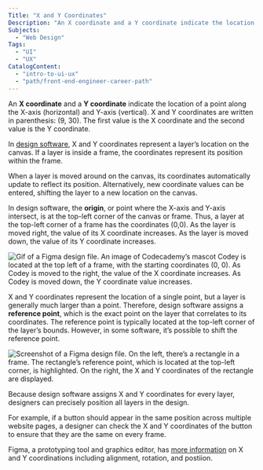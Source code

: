 ```yaml
---
Title: "X and Y Coordinates"
Description: "An X coordinate and a Y coordinate indicate the location of a point along an X-axis (horizontal) and a Y-axis (vertical)."
Subjects:
  - "Web Design"
Tags:
  - "UI"
  - "UX"
CatalogContent:
  - "intro-to-ui-ux"
  - "path/front-end-engineer-career-path"
---
```


An **X coordinate** and a **Y coordinate** indicate the location of a point along the X-axis (horizontal) and Y-axis (vertical). X and Y coordinates are written in parenthesis: (9, 30). The first value is the X coordinate and the second value is the Y coordinate.

In [design software](https://www.codecademy.com/resources/docs/uiux/design-software), X and Y coordinates represent a layer’s location on the canvas. If a layer is inside a frame, the coordinates represent its position within the frame.

When a layer is moved around on the canvas, its coordinates automatically update to reflect its position. Alternatively, new coordinate values can be entered, shifting the layer to a new location on the canvas.

In design software, the **origin**, or point where the X-axis and Y-axis intersect, is at the top-left corner of the canvas or frame. Thus, a layer at the top-left corner of a frame has the coordinates (0,0). As the layer is moved right, the value of its X coordinate increases. As the layer is moved down, the value of its Y coordinate increases.

![Gif of a Figma design file. An image of Codecademy’s mascot Codey is located at the top left of a frame, with the starting coordinates (0, 0). As Codey is moved to the right, the value of the X coordinate increases. As Codey is moved down, the Y coordinate value increases.](https://static-assets.codecademy.com/Courses/intro-to-ui-and-ux/docs/X-Y-Coordinates-Demo.gif)

X and Y coordinates represent the location of a single point, but a layer is generally much larger than a point. Therefore, design software assigns a **reference point**, which is the exact point on the layer that correlates to its coordinates. The reference point is typically located at the top-left corner of the layer’s bounds. However, in some software, it’s possible to shift the reference point.

![Screenshot of a Figma design file. On the left, there’s a rectangle in a frame. The rectangle’s reference point, which is located at the top-left corner, is highlighted. On the right, the X and Y coordinates of the rectangle are displayed.](https://static-assets.codecademy.com/Courses/intro-to-ui-and-ux/docs/X-Y-Coordinates-Reference-Point.png)

Because design software assigns X and Y coordinates for every layer, designers can precisely position all layers in the design.

For example, if a button should appear in the same position across multiple website pages, a designer can check the X and Y coordinates of the button to ensure that they are the same on every frame.

Figma, a prototyping tool and graphics editor, has [more information](https://help.figma.com/hc/en-us/articles/360039956914-Adjust-alignment-rotation-and-position#Position) on X and Y coordinations including alignment, rotation, and postiion.
